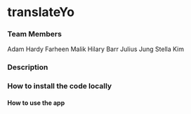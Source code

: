 translateYo
===========

### Team Members

Adam Hardy
Farheen Malik
Hilary Barr
Julius Jung
Stella Kim

### Description

### How to install the code locally

#### How to use the app

